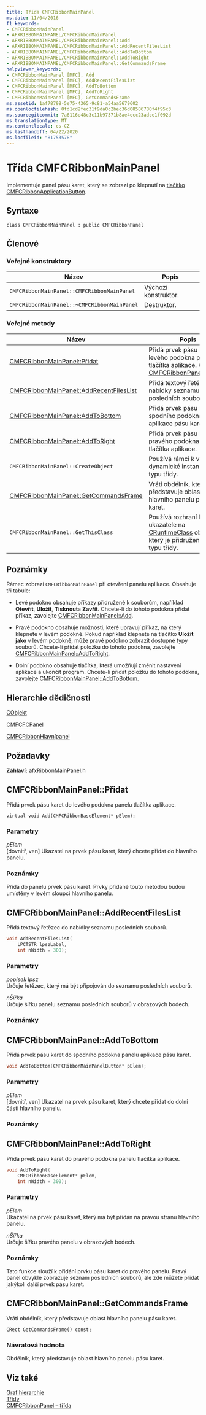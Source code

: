```yaml
---
title: Třída CMFCRibbonMainPanel
ms.date: 11/04/2016
f1_keywords:
- CMFCRibbonMainPanel
- AFXRIBBONMAINPANEL/CMFCRibbonMainPanel
- AFXRIBBONMAINPANEL/CMFCRibbonMainPanel::Add
- AFXRIBBONMAINPANEL/CMFCRibbonMainPanel::AddRecentFilesList
- AFXRIBBONMAINPANEL/CMFCRibbonMainPanel::AddToBottom
- AFXRIBBONMAINPANEL/CMFCRibbonMainPanel::AddToRight
- AFXRIBBONMAINPANEL/CMFCRibbonMainPanel::GetCommandsFrame
helpviewer_keywords:
- CMFCRibbonMainPanel [MFC], Add
- CMFCRibbonMainPanel [MFC], AddRecentFilesList
- CMFCRibbonMainPanel [MFC], AddToBottom
- CMFCRibbonMainPanel [MFC], AddToRight
- CMFCRibbonMainPanel [MFC], GetCommandsFrame
ms.assetid: 1af78798-5e75-4365-9c81-a54aa5679602
ms.openlocfilehash: 0fd1cd2fec31f9da0c2bec36d08586780f4f95c3
ms.sourcegitcommit: 7a6116e48c3c11b97371b8ae4ecc23adce1f092d
ms.translationtype: MT
ms.contentlocale: cs-CZ
ms.lasthandoff: 04/22/2020
ms.locfileid: "81753578"
---
```

# <a name="cmfcribbonmainpanel-class"></a>Třída CMFCRibbonMainPanel

Implementuje panel pásu karet, který se zobrazí po klepnutí na [tlačítko CMFCRibbonApplicationButton](../../mfc/reference/cmfcribbonapplicationbutton-class.md).

## <a name="syntax"></a>Syntaxe

```
class CMFCRibbonMainPanel : public CMFCRibbonPanel
```

## <a name="members"></a>Členové

### <a name="public-constructors"></a>Veřejné konstruktory

|Název|Popis|
|----------|-----------------|
|`CMFCRibbonMainPanel::CMFCRibbonMainPanel`|Výchozí konstruktor.|
|`CMFCRibbonMainPanel::~CMFCRibbonMainPanel`|Destruktor.|

### <a name="public-methods"></a>Veřejné metody

|Název|Popis|
|----------|-----------------|
|[CMFCRibbonMainPanel::Přidat](#add)|Přidá prvek pásu karet do levého podokna panelu tlačítka aplikace. (Přepíše [CMFCRibbonPanel::Přidat](../../mfc/reference/cmfcribbonpanel-class.md#add).)|
|[CMFCRibbonMainPanel::AddRecentFilesList](#addrecentfileslist)|Přidá textový řetězec do nabídky seznamu posledních souborů.|
|[CMFCRibbonMainPanel::AddToBottom](#addtobottom)|Přidá prvek pásu karet do spodního podokna panelu aplikace pásu karet.|
|[CMFCRibbonMainPanel::AddToRight](#addtoright)|Přidá prvek pásu karet do pravého podokna panelu tlačítka aplikace.|
|`CMFCRibbonMainPanel::CreateObject`|Používá rámci k vytvoření dynamické instance tohoto typu třídy.|
|[CMFCRibbonMainPanel::GetCommandsFrame](#getcommandsframe)|Vrátí obdélník, který představuje oblast hlavního panelu pásu karet.|
|`CMFCRibbonMainPanel::GetThisClass`|Používá rozhraní k získání ukazatele na [CRuntimeClass](../../mfc/reference/cruntimeclass-structure.md) objektu, který je přidružen k tomuto typu třídy.|

## <a name="remarks"></a>Poznámky

Rámec zobrazí `CMFCRibbonMainPanel` při otevření panelu aplikace. Obsahuje tři tabule:

- Levé podokno obsahuje příkazy přidružené k souborům, například **Otevřít**, **Uložit**, **Tisknout**a **Zavřít**. Chcete-li do tohoto podokna přidat příkaz, zavolejte [CMFCRibbonMainPanel::Add](#add).

- Pravé podokno obsahuje možnosti, které upravují příkaz, na který klepnete v levém podokně. Pokud například klepnete na tlačítko **Uložit jako** v levém podokně, může pravé podokno zobrazit dostupné typy souborů. Chcete-li přidat položku do tohoto podokna, zavolejte [CMFCRibbonMainPanel::AddToRight](#addtoright).

- Dolní podokno obsahuje tlačítka, která umožňují změnit nastavení aplikace a ukončit program. Chcete-li přidat položku do tohoto podokna, zavolejte [CMFCRibbonMainPanel::AddToBottom](#addtobottom).

## <a name="inheritance-hierarchy"></a>Hierarchie dědičnosti

[CObjekt](../../mfc/reference/cobject-class.md)

[CMFCFCPanel](../../mfc/reference/cmfcribbonpanel-class.md)

[CMFCRibbonHlavnípanel](../../mfc/reference/cmfcribbonmainpanel-class.md)

## <a name="requirements"></a>Požadavky

**Záhlaví:** afxRibbonMainPanel.h

## <a name="cmfcribbonmainpaneladd"></a><a name="add"></a>CMFCRibbonMainPanel::Přidat

Přidá prvek pásu karet do levého podokna panelu tlačítka aplikace.

```
virtual void Add(CMFCRibbonBaseElement* pElem);
```

### <a name="parameters"></a>Parametry

*pElem*<br/>
[dovnitř, ven] Ukazatel na prvek pásu karet, který chcete přidat do hlavního panelu.

### <a name="remarks"></a>Poznámky

Přidá do panelu prvek pásu karet. Prvky přidané touto metodou budou umístěny v levém sloupci hlavního panelu.

## <a name="cmfcribbonmainpaneladdrecentfileslist"></a><a name="addrecentfileslist"></a>CMFCRibbonMainPanel::AddRecentFilesList

Přidá textový řetězec do nabídky seznamu posledních souborů.

```cpp
void AddRecentFilesList(
    LPCTSTR lpszLabel,
    int nWidth = 300);
```

### <a name="parameters"></a>Parametry

*popisek lpsz*<br/>
Určuje řetězec, který má být připojován do seznamu posledních souborů.

*nŠířka*<br/>
Určuje šířku panelu seznamu posledních souborů v obrazových bodech.

### <a name="remarks"></a>Poznámky

## <a name="cmfcribbonmainpaneladdtobottom"></a><a name="addtobottom"></a>CMFCRibbonMainPanel::AddToBottom

Přidá prvek pásu karet do spodního podokna panelu aplikace pásu karet.

```cpp
void AddToBottom(CMFCRibbonMainPanelButton* pElem);
```

### <a name="parameters"></a>Parametry

*pElem*<br/>
[dovnitř, ven] Ukazatel na prvek pásu karet, který chcete přidat do dolní části hlavního panelu.

### <a name="remarks"></a>Poznámky

## <a name="cmfcribbonmainpaneladdtoright"></a><a name="addtoright"></a>CMFCRibbonMainPanel::AddToRight

Přidá prvek pásu karet do pravého podokna panelu tlačítka aplikace.

```cpp
void AddToRight(
    CMFCRibbonBaseElement* pElem,
    int nWidth = 300);
```

### <a name="parameters"></a>Parametry

*pElem*<br/>
Ukazatel na prvek pásu karet, který má být přidán na pravou stranu hlavního panelu.

*nŠířka*<br/>
Určuje šířku pravého panelu v obrazových bodech.

### <a name="remarks"></a>Poznámky

Tato funkce slouží k přidání prvku pásu karet do pravého panelu. Pravý panel obvykle zobrazuje seznam posledních souborů, ale zde můžete přidat jakýkoli další prvek pásu karet.

## <a name="cmfcribbonmainpanelgetcommandsframe"></a><a name="getcommandsframe"></a>CMFCRibbonMainPanel::GetCommandsFrame

Vrátí obdélník, který představuje oblast hlavního panelu pásu karet.

```
CRect GetCommandsFrame() const;
```

### <a name="return-value"></a>Návratová hodnota

Obdélník, který představuje oblast hlavního panelu pásu karet.

## <a name="see-also"></a>Viz také

[Graf hierarchie](../../mfc/hierarchy-chart.md)<br/>
[Třídy](../../mfc/reference/mfc-classes.md)<br/>
[CMFCRibbonPanel – třída](../../mfc/reference/cmfcribbonpanel-class.md)
